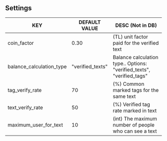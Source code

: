 ## Settings

| KEY | DEFAULT VALUE | DESC (Not in DB)
| --- | --- | --- |
| coin_factor | 0.30 | (TL) unit factor paid for the verified text |
| balance_calculation_type | "verified_texts" | Balance calculation type.. Options: "verified_texts", "verified_tags" |
| tag_verify_rate | 70 | (%) Common marked tags for the same text |
| text_verify_rate | 50 | (%) Verified tag rate marked in text |
| maximum_user_for_text | 10 | (int) The maximum number of people who can see a text |